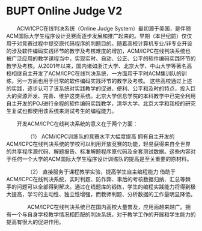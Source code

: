 # BUPT Online Judge V2
<P style="text-indent:2em;">
ACM/ICPC在线判决系统（Online Judge System）最初源于美国，是伴随ACM国际大学生程序设计竞赛而逐步发展和推广起来的。早期（本世纪前）仅仅用于对竞赛过程中提交原代码程序的判题目的。随着高校计算机专业/非专业开设的涉及软件编码实践环节的教学及考核难度的增加，ACM/ICPC在线判决系统也被广泛应用的教学课程当中，实现实时、自动、公正、公平的软件编码实践环节的教学及考核。从2001年以来，国内诸如浙江大学、北京大学、中山大学等著名高校相继自主开发了ACM/ICPC在线判决系统，一方面用于平时ACM集训队的训练，另一方面也用于日常的软件编码实践环节的教学及考核。
这些高校通过上述的实践，逐步认可了该系统对实践教学的促进、便利、公平和及时的特点，投入巨大的资源开发、完善、维护这类系统。北京大学信息学院的本科教学中已完全利用自主开发的POJ进行全程的软件编码实践教学，清华大学、北京大学和我校的研究生复试也都使用该系统来测试考生的编程能力。
</P>
<P style="text-indent:2em;">
开发ACM/ICPC在线判决系统的意义在于两个方面：
</P>
<P style="text-indent:4em;">
（1）	ACM/ICPC训练队的竞赛水平大幅度提高
拥有自主开发的ACM/ICPC在线判决系统的学校可以利用开放竞赛的功能，轻易获得来自全世界的共享程序源代码、解题报告、标准解题程序原代码及全套测试数据。这些内容对于任何一个大学的ACM国际大学生程序设计训练队的提高是至关重要的原材料。
</P>
<P style="text-indent:4em;">
（2） 直接服务于课程教学实验，提高学生自主编程能力
借助于ACM/ICPC在线判决系统，实时判题、防作弊、事后的考核数据归纳、汇总等棘手的问题可以全部得到解决。通过在线题库的锻炼，学生的编程实践能力将得到极大提高，学习的主动性、独立性增强，而教师判题、分析数据的工作量明显降低。
</P>
<P style="text-indent:4em;">
ACM/ICPC在线判决系统已在国内高校大量普及，应用面越来越广。拥有一个与自身学校教学情况相匹配的判决系统，对于教学工作的开展和学生能力的提高有很大的促进作用。
</P>

